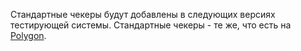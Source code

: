 Стандартные чекеры будут добавлены в следующих версиях тестирующей системы. Стандартные чекеры - те же, что есть на [Polygon](https://polygon.difhel.dev).